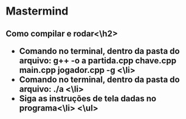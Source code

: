 # Mastermind

<h2>Como compilar e rodar<\h2>
<ul>
  <li> Comando no terminal, dentro da pasta do arquivo: g++ -o a partida.cpp chave.cpp main.cpp jogador.cpp -g <\li>
  <li> Comando no terminal, dentro da pasta do arquivo: ./a <\li>
  <li> Siga as instruções de tela dadas no programa<\li>
<\ul>
    
